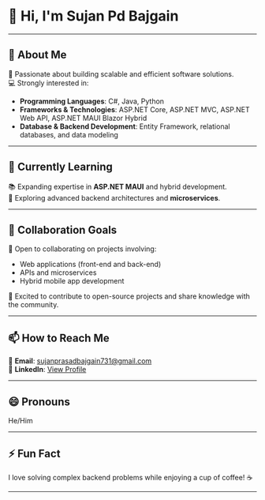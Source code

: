 

# 👋 Hi, I'm **Sujan Pd Bajgain**  

---

## 👀 **About Me**  
🌟 Passionate about building scalable and efficient software solutions.  
💻 Strongly interested in:  
- **Programming Languages**: C#, Java, Python  
- **Frameworks & Technologies**: ASP.NET Core, ASP.NET MVC, ASP.NET Web API, ASP.NET MAUI Blazor Hybrid  
- **Database & Backend Development**: Entity Framework, relational databases, and data modeling  

---

## 🌱 **Currently Learning**  
📚 Expanding expertise in **ASP.NET MAUI** and hybrid development.  
🚀 Exploring advanced backend architectures and **microservices**.  

---

## 💞️ **Collaboration Goals**  
🤝 Open to collaborating on projects involving:  
- Web applications (front-end and back-end)  
- APIs and microservices  
- Hybrid mobile app development  

🧠 Excited to contribute to open-source projects and share knowledge with the community.  

---

## 📫 **How to Reach Me**  
📧 **Email**: sujanprasadbajgain731@gmail.com  
💼 **LinkedIn**: [View Profile](https://www.linkedin.com/in/sujan-bajgain-a44212279/)  

---

## 😄 **Pronouns**  
He/Him  

---

## ⚡ **Fun Fact**  
I love solving complex backend problems while enjoying a cup of coffee! ☕  

---
